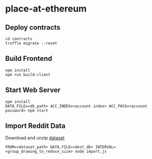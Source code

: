 # place-at-ethereum

## Deploy contracts

    cd contracts
    truffle migrate --reset

## Build Frontend

    npm install
    npm run build-client

## Start Web Server

    npm install
    DATA_FILE=<db_path> ACC_INDEX=<account index> ACC_PASS=<account password> npm start

## Import Reddit Data

Download and unzip [dataset](http://abra.me/place/diffs.bin.zip)

    FROM=<dataset_path> DATA_FILE=<dest_db> INTERVAL=<group_drawing_to_reduce_size> node import.js